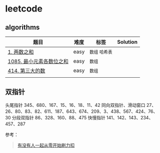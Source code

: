 # leetcode



## algorithms

| 题目                                                         | 难度 | 标签            | Solution |
| ------------------------------------------------------------ | ---- | --------------- | -------- |
| [1. 两数之和](https://leetcode-cn.com/problems/two-sum/)     | easy | `数组` `哈希表` |          |
| [1085. 最小元素各数位之和](https://leetcode-cn.com/problems/sum-of-digits-in-the-minimum-number/) | easy | `数组`          |          |
| [414. 第三大的数](https://leetcode-cn.com/problems/third-maximum-number/) | easy | `数组`          |          |
|                                                              |      |                 |          |





## 双指针

头尾指针	345、680、167、15、16、18、11、42
同向双指针、滑动窗口	27、26、80、83、82、611、187、643、674、209、3、438、567、424、76、30
分段双指针	86、328、160、88、475
快慢指针	141、142、143、234、457、287





参考：

> [有没有人一起从零开始刷力扣](https://leetcode-cn.com/circle/article/48kq9d/)

